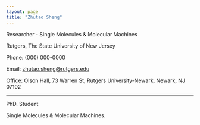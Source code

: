 ```yaml
---
layout: page
title: "Zhutao Sheng"
---
```


Researcher - Single Molecules & Molecular Machines

Rutgers, The State University of New Jersey

Phone: (000) 000-0000

Email: zhutao.sheng@rutgers.edu

Office: Olson Hall, 73 Warren St, Rutgers University-Newark, Newark, NJ 07102

---

PhD. Student

Single Molecules & Molecular Machines.
